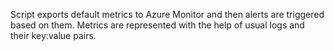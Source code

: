 Script exports default metrics to Azure Monitor and then alerts are triggered based on them. Metrics are represented with the help of usual logs and their key:value pairs.